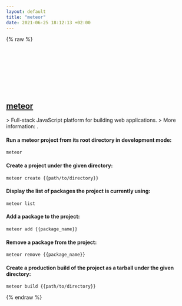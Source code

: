 ```yaml
---
layout: default
title: "meteor"
date: 2021-06-25 18:12:13 +02:00
---
```

{% raw %}
<h2 id="meteor">
  <a href="/en/common/meteor.html">meteor</a> <a href="#meteor"><svg class="icon">
    <use href="/assets/images/unicode_sprite.svg#link" />
  </svg></a>
</h2>
> Full-stack JavaScript platform for building web applications.
> More information: <https://meteor.com>.

#### Run a meteor project from its root directory in development mode:
```shell
meteor
```
#### Create a project under the given directory:
```shell
meteor create {{path/to/directory}}
```
#### Display the list of packages the project is currently using:
```shell
meteor list
```
#### Add a package to the project:
```shell
meteor add {{package_name}}
```
#### Remove a package from the project:
```shell
meteor remove {{package_name}}
```
#### Create a production build of the project as a tarball under the given directory:
```shell
meteor build {{path/to/directory}}
```
{% endraw %}